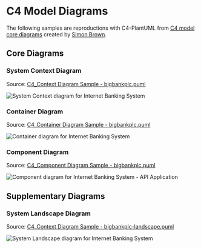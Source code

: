 # C4 Model Diagrams

The following samples are reproductions with C4-PlantUML from [C4 model core diagrams](http://c4model.com/#coreDiagrams) created by [Simon Brown](http://simonbrown.je/).

## Core Diagrams

### System Context Diagram

Source: [C4_Context Diagram Sample - bigbankplc.puml](C4_Context%20Diagram%20Sample%20-%20bigbankplc.puml)

![System Context diagram for Internet Banking System](https://www.plantuml.com/plantuml/png/0/xLfxRo8v4ly_Khw3bnc9sPiaaCmh5n6qF3gJQ7b4G3ItDxD2fjj0QngxrpP3sDlzxbTsT_DqGtU0xAoq7Ic0NQwgNvNjgYxx9o4nb-EHTtoKHPMtf_SUflAXNZj1tmWNBgFe_2n_bbUzGobzSPNB3Lmv7FVER3RAjLmRSuSrNE8JBxSm_FX8ysCUuq9zUx7rKID-67YiXptqqgfPTQlHwTuquL-bMMksq3NAlBZHJoPWtfPJpwM39t3lM9NRHi2xVVTV2rYVNoW2yTMbFkPuX1pInsDFTiYZB7dkW8u8bSY6VuGl4quuzZ-vZXoYYtn-iME47-j423mWRVTtWixVvPS7Sc9BJ0SUGVyxFaBmj84tONBganj6PJ3e8kWIG-om2M15VUm9SdpqvugsME8U5ljWLUASJI8-sdtenNlz14sAOKppJCwVCKWBXHuRKmVpQR4uKtLLdnZzyslYt-edQ2upxX0Usw5c2W4hYI5nGlMog8QdR2nJp9x-cDfIBOXQwPVcGwTRQdVRFrkToksh7nVXzh3zTS0Lq50VoxBArSeYoH1JPy9TAGb5ae-9OUOfe0qy8YXJOIFNHcrC1QgtOUe7in3r6LCVXJvJCrD9kkR4ANx2d88rhmevrL545Kwm90wGS-IumXuBjQPF42N44KWor2Fe6_PSHr41I4AT2ASHTATvtwqsFpKKPibypO59oK1nLpbQZzlAfMRTTBgjku-t7SN78tsf675tC9IR-6J1dte2kIJDfZAclusPDaAaHiXc-kebGCVY1BtqS8zueCiFdCWnfoWxNv-Pw-liwu3WTJQ3bcOn5WZwD9DLTPEBXKyrrnD8_q8B0bR35RIix66liyNFqAhulCx-MiWfic9oPPKrMyJ3wfSOklvErWL6tH3YEM3JNouMmCuyV9t90EYGSg4z6eEkma49RBjDg2JsaAOKdWb6Vw6vN63tLQiNFmTy8uFdSXd3x3Sg--fbdxEHKemjJBy0nLhF2SgSdXQLladiO6GGABf9H6GYiwXOevTXlqiBfd1wcXHC7FzKY8poOYKs26n4FSPJkoYnXpQ9IEUgj9vwChX2Ee_j3M4XZUUggLscObaAlrLtTbXQWMn23mxAB6C_k6AbFgI6zN2V0jJ3peZIYVCF3CS_49vOYRNKW5HMbm9IRMT4QGL2ddbmK6OP-y4LAxML6fPElbFWQkqCAhL4zJPmU5mnKlQ4RVwYYMw9vnE-stiBi5eAGIg1LJ_GwUUXwpY4_bezLUq9m2jM3njPFQHXrTh8gfM6LMqZgvgHLHRzwodFKbNetcgrcurk-UD2mIb_-VRYGpcpM9dwJyTgDKgrhedy_QNwMoHl_zBkMFLbglFpzvVbgf6fYVpV-dbgqSjOXr4JaT6W2hDSR0bg5eRws_7HbkxoIjrZrPv0iLYboNzuKtv_iwbOH1v1CugzxhDe6-VN5RKlI-flazfYAYGP7LZRbNcoekIRoeURIZwHRPz5sxZfdSosKNNpUpRjNCVltx9xA7r-kklSTclMHwjHLGKys9e94ZECgg8tWEqvAEWT7_rnZPOU-Dq1ClG7T1LMjubYI8E2LHyInQtE6NLazkLXArOfQjB0CQkC3QJBZEV305e0q1JjBO-emuBTuloz1h5UdLmg2mQjgiOtso2nG8cBaKOPga16XCtDihxGBpGaI2PsW-2kzIWJ0rmF1UcH6WIcGfj21wCMRJr_4aEURHzfa1fbf4AvNUm6mK_pwGv8z-RJdM1NU-kWPqTo-tBgcf05eEl2zkdLQi_iLpF4VRWL999DZjsADvLVztQgPAc3EP-xWdIt7p35dWLbvcmIlSM6As4NYG4ByzlhxkzL5KXWIdSDgxNyMlFspMMr-cwlhpKsP4_OfOGld2ydpRoMJvTZITOoi7LqXYFfhLdZtqFpVpB77JD76BPkzO3tR0OyJuPPYSGPpgB3kfSnVAOu2KNBqpfD6DYctROWdrpBbS2HIE7DAfi2TMHIK-1wPel6ghSblXxQf7kBmZEaEuN46HTZ5TwbjZU6dIkw4SVnv2ou5JSMX2l4i40tNv3BZR3Qzw2fEvDrveVty40M6-axPt98K9zvNd172c8aGHZsnwLkbmjzVmPa8u_PsFEcYibCIuC87NDjvfChL4B2rUjdvgWprNlFtH5O1f5mjxa2muvyHjLtD06iBjNIv_iMD0Z5KWzlZtsVSQcKNkGGqWhqQe65O7qvmPn46sN4w4VaUsC1-pBplG3s2gK8BmjvKwK6XMym4S0GWLwHjbgVE-KI1xhns749jG5uEsA6kJrqOH83C2N48T-8nrGqEDln5cEbMRzlDbGmNifyBj-LopVvFMS-8TgTyuSNUVt4vWohY0mvmuVBqcNrScEsyxrg-q-6yqmPZgPRzKv45ywEvyg4Gd47peJcKpvTtDwitG4peGGARrRvq9dGZXRz2pAXH2OzFZBl9CT7qfNWtU1jNGTJM80G0l50RQ_gXg-ASfmI2LiX_QfYRq2hneRbNdii91iH3YbEq0AhDoAkX7qPw2oXY1AnlWweFQ0wqP4_t4TWf6f3sBPXpuKugrAbi0BP2rY6zHVW5wEP5gMo6p6JfsybVtF91F80m3JITr8HxgapTD33vSjIJtJC7k6l1FbughS3hKYaYgvTZR3hpNMnJjNlSDDI6dG0dal3lQpksfofH0DPZ_OG5XH1P7700io8D-s30mWmgaVV3J3Rad426ORdHHQreG65bZA0dHdaP06iv9WAhESA_2BI3i6gQvzptwwP_q4GaGdlCkWBbNFQPTkqOJAA4B3oH3HeTfrlbVM6uHfrlNCVyZ0DdLakKl0dO00Pwly1 "System Context diagram for Internet Banking System")


### Container Diagram

Source: [C4_Container Diagram Sample - bigbankplc.puml](C4_Container%20Diagram%20Sample%20-%20bigbankplc.puml)

![Container diagram for Internet Banking System](http://www.plantuml.com/plantuml/png/pPLjZzCu4CVVzrECojlssbrWsKFTYZwmEX2zwrrw1n8WD4ccgOLZHxQpfHnyztDSDoJhLjp3eYChhTePpzy__psPFj46bIbptj7lcIXGOGufhR7aPaKVp8IpJEGa32Js7wd6ggt2uYLBpGREXyD6FCSF2z8QCuhOHuApXysaeiIWo3Z1dnsmJsGrIPfTGTTIc7t1kSle3QPooqG6Q-IQEf-RW6WmHltVH2PAoQrNc4ak5ToxS8-BL4fXjAd_-TYnHgDObY95jHkF3tHjXbF4ms23MnWFtEEYKwbIKgVYaTbnWXJrXj9Jb0KfBOLZ37cyyBLxQemmEiNaVQQgy_hSyFB1-QDfY3XyT7zwSNsAnROPAO7ytRU1khYi_aAeoqdrTmfAxxIX_AvPpiukBgVpaEN-xD7rRFXLWxuDr8_kEMrG-E9z3_vubE_4dk3E4YkEJ92wQvm7zo_dyuV_qAB_ZyR80eo4M1eZBH6hB69IT3Oi9T0rH8TJHY85nRADwNowWjPZlw_i8lZK-JJoGsRiCx0V6YxbN_KwTMYCvXhVOcEtODymBkwlEQXjhl6dtTVMbjgK9T_pTmmpd61MvrA6MNKLQwdWcQWaoLWNXRsZ328dtQcx1hfNLxDIMwD8lH5l14mWyLz1hi5i269RseCjCnj_AEGk1fWazbgCxa9ZkAEk1Tgx12Ylzonlkz3y1NC2PxvZMW8lAOP9KN2Me67IiWu68yq-qkEpy_7hvtY3FOWALIal_fYz7Gsgt7WmSAUQ4sSt5j4TI1iha3WtIHX0aRfm3HWVl5fEkj1kP0ktfVWT5aN85x7gKt-96LMS8L-KA5QO7an4Ld9Kjn2NIjwmb3GWvyTvrgLmZOoScHqOQOrsFckuOLYLC5NHGQpaLfCwmguB3BaNCcRy2FBiNWzUOOwAYPEem5dE3AMWorXRLBd-s-WwOC_t82dTi8H2Uf-lpVUZnfrXxZ-tJn3z-W8EcLj7Y8nKfA7Kf41HnhHHQFc0YRLKkMkm7cniNGfOcWqaYb8IXY7NlQhnIMlWChDVo2G_XB0rNUZtPFdiQtqybybxKlKxVQfLlkApizRkTeGkHhk1IAsNp0xC5jxJ_W8PzuF2RRVQ433XPzE29KfgkJRmz4EoiLNanrKNmfz5jnVbo0wHzbPs8x5McDEjyTIy8UJyq5M93TGdRLmKO2nBywMbUlLawe5HA3GwJ_nTdUJqoWVIWnpq--F3Im-FA-ohtpNfzhNzj5ejeo-tr6rNwmB_NMMZvHi2tSu1fwNjPvnDsvYhRjpooVrHxqJIW-VHBpyF0fR6zdUYLx-oe_uHiTy8Kmrh9NCtaxUA6T9WP7i3hp-VpewvPfNxhOxpsX49gqtzAbDfTZlDHROg00gAIir4TembMgoMJPQca7MjtLTDumAjWNVlrU95QDuJgrdc_2y0 "Container diagram for Internet Banking System")

### Component Diagram

Source: [C4_Component Diagram Sample - bigbankplc.puml](C4_Component%20Diagram%20Sample%20-%20bigbankplc.puml)


![Component diagram for Internet Banking System - API Application](http://www.plantuml.com/plantuml/png/nPRhRzis4C2_-wyuPC0-9RFpzeh4g1ymrcBPWZZR2hJ5S1BFCbUA54WghhlaVnybognbMLYRj0ZpeHBlSRzxdEgNngAsUIewvWEN6MfCWT4SSs5lwQCT2fx8bAI5cAGblQ6rr9ZznPbTm56ljt6VuiShCWOJcl5F18Udcq9DiKMP289_E-3EpFaaPLSPJPMqtk2eb9W5ChNaCe4v2aETXqr0j1YXUPgJeTPgMNaOAw4q_71MdlAcyBJpDlX_s9NMnKMaSibGhmQ3DLsTeOsurmYmXN5Idl9sf3GZtNO_ioj1mD0iYBLHPgIDafwnmLCvdfOdO3HlHnX_I7IHRoNhzK-EpaTDnDxvyUXisiRYneoqHF7tzu4wwnT_JQZ-iFXhWp8hOodzrYo7XsVzqQJ9SZm-duvx_rkWxmFrStdQ2zHSlEUlJq1vxlAqzInspf5BqjyQv-IuFvcSVcM9dfccMPmqKvAaVGnEhpoxSVgdez6qryGvTwsQz5kByrmq2yu8J0ZM4PIGPA1vih2T-qke7VT-wvJWldD_KNrf1vK4_9VJY_ptBeZMsr7JyNisA1NyrlXxF-iDsvgERxct3NFbHJvXBmfLTIAIpAVMiTmAWd6GCOv9qOsvql1A5j78mWYbQrC2Cn_r08RNhs2OPOB7QBcIdJ1Ai7TvEUFbqpKcjAdqJdQx5uP_eXU7HuEt_-0TcbZpp09A1iuu5wZVNtGBZK6t-yxfmxLMTvoH0HG2x8A0hucYYcYUoxXmZeBR5LW5SMwiIaaRkEDOs70DIueWqcffIF-q1_NbGmCcmte2LohYecIlCx_153MNhP0WUCejCJ1vPCY2ia-0JZr4zG-ZEnxJBleKEzNcbEoJwhbEVaC2VKHOAy0iNb2AMydChD9a83UaGLF2ZTMb8N3f9Y8jd_TXKVwK0SmTghHLVo7Mn8fN56OVC8x9610gSIzaurteBDggExee6bFQ6hX0Las2cfTrZTr5gEa67s2aSXkAwc5KBgrxiXgbmRBwWQlv7vOlR6JgU5j33s_7wtJUEoVXTwQtnenNtwwjtKYasoieJBKIWdIzKLT_Zk66ZFsiiDMWeH1gwHjaYj4nXKCktUFkMVCPxK7zgugcD6po3QjAmInFKvVCeq73McmCzvBR1I0OvrhfLTL6halMqACcQX3jA2V5kUQsmAmiwfIpJ1T5616sRcrz6NMnACHyPMNY9siVuWNwbmoDMIhDml0qwreXDM7RnXkc62EZBoKVmhpK1oMhfgV1SRth3Jm_rTwyuFFJSt0m2DJmeY2z_CEGsIiqGkrBhM3SK0lsXHgBAlaD8OCVOUaa15RLCtmz6Oq_f-RTX03hS1k1wjPlhdxj_d9xUptRTF7GCHaMfZwnDjlNizz_QnW7qv3nrvcdZmwSFYdkIv8iJyL_ "Component diagram for Internet Banking System - API Application")

## Supplementary Diagrams

### System Landscape Diagram

Source: [C4_Context Diagram Sample - bigbankplc-landscape.puml](C4_Context%20Diagram%20Sample%20-%20bigbankplc-landscape.puml)

![System Landscape diagram for Internet Banking System](http://www.plantuml.com/plantuml/png/jPPTRzis58Rl_IiEijjuTj8koGh7g9sFhS2o5hE3N2H1S28UIuGbKYFfEkxI_pwIfZGgiZ8KQEahyNoSvxnw8-IzDgZCgiXxUib5YGeBOBJ0LMxcz6GcEKz5GS90GiAGYhBM2iiRpam6XyDXT5_WqnLfZIdD-1U2Wr_YeAB4e4XpWdzwOC_Ca29fDYLTIc6s1OS-eZDaSir52WlCDVM-HbqcIibrw70cSwdWfoD__8thrBwD-t_THJGQFSgLOAWsut55rsJe8Xws1hp0UEkFlvrAnKXrtS_C9YTWg3DY3SeIaoMcRSPEdc-OtoL7IKfBqJ4eTBZqnyTttqujUAeST8WDJzuU7a_RBCFZDzEZoouMQqLI0lE77mDrTE9-RQYJYVjrGUcDDbHyRvQ3WwEJwNcRvStPyUNPy7y5-Z5Gl_hpYa0PPmIw7jRBAIN1GF4qCxtdKsWS-potIV3SUnu5Gun31BOls8V2Qwb3rOvnJf1hx1Esk_lxGDokhNCitXQoPxZ92MRRm1yec4xGqZ6EgLDv8HLCUMf54KieywHNomvxfwUVF0lcFkm-5MShRMH1waxS2PX04Xv1Bi1a18ysRH_Mt6HGXb9_1vWaLd2ZVzw3w6yFTTsXEJScWjiBOKYLYckwtuFuA-4R38CP6Wq-k191fW8F0conyrok_vkimKZup6aDN5Wr2ZHS2a0xnRYTk6fki0ye61Iu92XnKr2rL6rDrBx03WrsRTDDvbTT95uyfd0D2UhCTswx7pMWsT7tebyWhrpW9ymp0Yw2EwvuegIM2mCNJqbcgmWehkYUvf8wjxb2Avp2WdQ9FJDIaGRCyyeZYRse5DeXUIt6VYIvKIWq9YxDFf59NaCDD6tGohmm8_MP9sJXSB7mc7L8Xv1s8VyokAYjtPowoyOFeRuzt7rruEDYqPmxOGKNN1iL910CzAeifJBVIl1e-pz8tzz-iIeUw8zVk17UEPhJQqrwBqhxwyDllyzjCfeguoOOKNidmahR7b75gD-FRH6APYIO3gvoTjunegLLA9tefOQ_LwIT4gxsJWm68ys_qBk3m_7jd78gCodeVZHmb-F1OA_tOhN--SURF-s4rxcgLTogDLHjcqYVTl_NirkB1PwEzEYDGV_wKqTUuBpDE6Caxi_xq8HgXUilQgn2dN0T9RmdmTm_n_y2 "System Landscape diagram for Internet Banking System")

